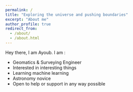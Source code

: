 ```yaml
---
permalink: /
title: "Exploring the universe and pushing boundaries"
excerpt: "About me"
author_profile: true
redirect_from: 
  - /about/
  - /about.html
---
```


Hey there, I am Ayoub. I am :

- Geomatics & Surveying Engineer
- Interested in interesting things
- Learning machine learning
- Astronomy novice
- Open to help or support in any way possible
